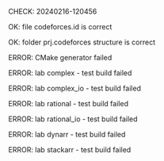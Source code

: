 CHECK: 20240216-120456
OK: file codeforces.id is correct
OK: folder prj.codeforces structure is correct
ERROR: CMake generator failed
ERROR: lab complex - test build failed
ERROR: lab complex_io - test build failed
ERROR: lab rational - test build failed
ERROR: lab rational_io - test build failed
ERROR: lab dynarr - test build failed
ERROR: lab stackarr - test build failed
